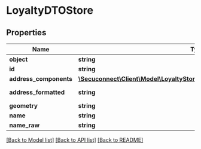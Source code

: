 # LoyaltyDTOStore

## Properties
Name | Type | Description | Notes
------------ | ------------- | ------------- | -------------
**object** | **string** | LoyaltyDTOStore | 
**id** | **string** | LoyaltyDTOStore | 
**address_components** | [**\Secuconnect\Client\Model\LoyaltyStoregroupsDTOStoresAddressComponents[]**](LoyaltyStoregroupsDTOStoresAddressComponents.md) | LoyaltyDTOStore | 
**address_formatted** | **string** | Address formatted | 
**geometry** | **string** | Geometry | 
**name** | **string** | Name | 
**name_raw** | **string** | Raw name | 

[[Back to Model list]](../README.md#documentation-for-models) [[Back to API list]](../README.md#documentation-for-api-endpoints) [[Back to README]](../README.md)


